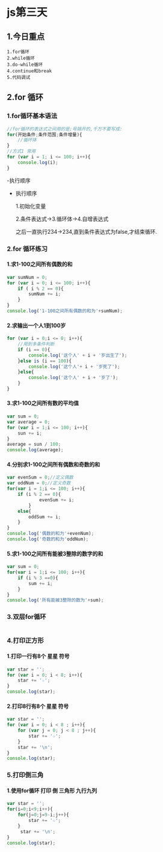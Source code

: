 # js第三天

## 1.今日重点

```
1.for循环
2.while循环
3.do-while循环
4.continue和break
5.代码调试
```

## 2.for 循环

### 1.for循环基本语法

```js
//for循环的表达式之间用的是;号隔开的,千万不要写成:
for(开始条件;条件范围;条件增量){
    //循环体
}
//方式1 常用
for (var i = 1; i <= 100; i++){
    console.log(i);
}
```

-执行顺序

- 执行顺序

  1.初始化变量

  2.条件表达式→3.循环体→4.自增表达式

  之后一直执行234→234,直到条件表达式为false,才结束循环.

### 2.for 循环练习

#### 1.求1-100之间所有偶数的和

```js
var sumNum = 0;
for (var i = 0; i <= 100; i++){
    if ( i % 2 == 0){
        sumNum += i;
    }
}
console.log('1-100之间所有偶数的和为'+sumNum);
```

#### 2.求输出一个人1到100岁

```js
for (var i = 0;i <= 0; i++){
    //用到多条件判断
    if (i == 0){
        console.log('这个人' + i + '岁出生了');
    }else is (i == 100){
        console.log('这个人'+ i + '岁死了');
    }else{
        console.log('这个人' + i + '岁了');
    }
}
```

#### 3.求1-100之间所有数的平均值

```js
var sum = 0;
var average = 0;
for (var i = 1;i <= 100; i++){
    sun += i;
}
average = sun / 100;
console.log(average);
```

#### 4.分别求1-100之间所有偶数和奇数的和

```js
var evenSum = 0;//定义偶数
var oddNum = 0;//定义奇数
for(var i = 1;i <= 100; i++){
    if (i % 2 == 0){
        	evenSum += i;
        }
    else{
        oddSum += i;
    }
}
console.log('偶数的和为'+evenNum);
console.log('奇数的和为'oddNum);
```

#### 5.求1-100之间所有能被3整除的数字的和

```js
var sum = 0;
for(var i = 1;i <= 100; i++){
    if (i % 3 ==0){
        sum += i;
    }
}
console.log('所有能被3整除的数为'+sum);
```

### 3.双层for循环

```js

```

### 4.打印正方形

#### 1.打印一行有8个 星星 符号 

```js
var star = '';
for (var i = 0; i < 8; i++){
    star += '☆';
}
console.log(star);   
```

#### 2.打印8行有8个 星星  符号

```js
var star = '';
for (var i = 0; i < 8 ; i++){
    for (var j = 0; j < 8 ; j++){
    	star += '☆';
	}
    star += '\n';
}
console.log(star);
```

### 5.打印倒三角

#### 1.使用for循环 打印 倒 三角形  九行九列

```js 
var star = '';
for(i=0;i<9;i++){
    for(j=0;j=9-i;j++){
        star += '☆';
    }
     star += '\n';
}
console.log(star);
```

